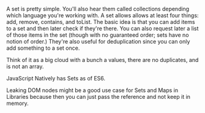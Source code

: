A set is pretty simple. You'll also hear them called collections depending which language you're working with. A set allows allows at least four things: add, remove, contains, and toList. The basic idea is that you can add items to a set and then later check if they're there. You can also request later a list of those items in the set (though with no guaranteed order; sets have no notion of order.) They're also useful for deduplication since you can only add something to a set once.

Think of it as a big cloud with a bunch a values, there are no duplicates, and is not an array.

JavaScript Natively has Sets as of ES6.

Leaking DOM nodes might be a good use case for Sets and Maps in Libraries because then you can just pass the reference and not keep it in memory.